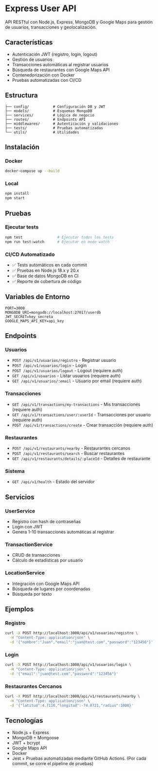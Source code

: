 # Express User API

API RESTful con Node.js, Express, MongoDB y Google Maps para gestión de usuarios, transacciones y geolocalización.

## Características

- Autenticación JWT (registro, login, logout)
- Gestión de usuarios
- Transacciones automáticas al registrar usuarios
- Búsqueda de restaurantes con Google Maps API
- Contenedorización con Docker
- Pruebas automatizadas con CI/CD

## Estructura

```
├── config/           # Configuración DB y JWT
├── models/           # Esquemas MongoDB
├── services/         # Lógica de negocio
├── routes/           # Endpoints API
├── middlewares/      # Autenticación y validaciones
├── tests/            # Pruebas automatizadas
└── utils/            # Utilidades
```

## Instalación

### Docker
```bash
docker-compose up --build
```

### Local
```bash
npm install
npm start
```

## Pruebas

### Ejecutar tests
```bash
npm test                # Ejecutar todos los tests
npm run test:watch      # Ejecutar en modo watch
```

### CI/CD Automatizado
- ✅ Tests automáticos en cada commit
- ✅ Pruebas en Node.js 18.x y 20.x
- ✅ Base de datos MongoDB en CI
- ✅ Reporte de cobertura de código

## Variables de Entorno

```env
PORT=3000
MONGODB_URI=mongodb://localhost:27017/userdb
JWT_SECRET=key_secreta
GOOGLE_MAPS_API_KEY=api_key
```

## Endpoints

### Usuarios
- `POST /api/v1/usuarios/registro` - Registrar usuario
- `POST /api/v1/usuarios/login` - Login
- `POST /api/v1/usuarios/logout` - Logout (requiere auth)
- `GET /api/v1/usuarios` - Listar usuarios (requiere auth)
- `GET /api/v1/usuarios/:email` - Usuario por email (requiere auth)

### Transacciones
- `GET /api/v1/transactions/my-transactions` - Mis transacciones (requiere auth)
- `GET /api/v1/transactions/user/:userId` - Transacciones por usuario (requiere auth)
- `POST /api/v1/transactions/create` - Crear transacción (requiere auth)

### Restaurantes
- `POST /api/v1/restaurants/nearby` - Restaurantes cercanos
- `POST /api/v1/restaurants/search` - Buscar restaurantes
- `GET /api/v1/restaurants/details/:placeId` - Detalles de restaurante

### Sistema
- `GET /api/v1/health` - Estado del servidor

## Servicios

### UserService
- Registro con hash de contraseñas
- Login con JWT
- Genera 1-10 transacciones automáticas al registrar

### TransactionService
- CRUD de transacciones
- Cálculo de estadísticas por usuario

### LocationService
- Integración con Google Maps API
- Búsqueda de lugares por coordenadas
- Búsqueda por texto

## Ejemplos

### Registro
```bash
curl -X POST http://localhost:3000/api/v1/usuarios/registro \
  -H "Content-Type: application/json" \
  -d '{"nombre":"Juan","email":"juan@test.com","password":"123456"}'
```

### Login
```bash
curl -X POST http://localhost:3000/api/v1/usuarios/login \
  -H "Content-Type: application/json" \
  -d '{"email":"juan@test.com","password":"123456"}'
```

### Restaurantes Cercanos
```bash
curl -X POST http://localhost:3000/api/v1/restaurants/nearby \
  -H "Content-Type: application/json" \
  -d '{"latitud":4.7110,"longitud":-74.0721,"radius":1000}'
```

## Tecnologías

- Node.js + Express
- MongoDB + Mongoose
- JWT + bcrypt
- Google Maps API
- Docker
- Jest + Pruebas automatizadas mediante GitHub Actions. (Por cada commit, se corre el pipeline de pruebas) 
